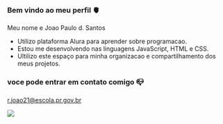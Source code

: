 ### Bem vindo ao meu perfil 🫀

Meu nome e Joao Paulo d. Santos

- Utilizo plataforma Alura para aprender sobre programacao.
- Estou me desenvolvendo nas linguagens JavaScript, HTML e CSS.
- Ultilizo este espaço para minha organizacao e compartilhamento dos meus projetos.


### voce pode entrar em contato comigo 📪

r.joao21@escola.pr.gov.br


![](https://media.tenor.com/M_4731au3e8AAAAd/in%C3%AAs-brasil-german-brazilian-singer.gif)
